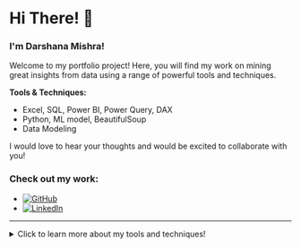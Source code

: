 # Hi There! 👋  
### I'm Darshana Mishra!

Welcome to my portfolio project! Here, you will find my work on mining great insights from data using a range of powerful tools and techniques.

**Tools & Techniques:**
- Excel, SQL, Power BI, Power Query, DAX
- Python, ML model, BeautifulSoup
- Data Modeling

I would love to hear your thoughts and would be excited to collaborate with you!

### Check out my work:
- [![GitHub](https://img.shields.io/badge/GitHub-Check%20Out%20My%20GitHub-black?style=for-the-badge&logo=github)](https://github.com/Darshanamishra)
- [![LinkedIn](https://img.shields.io/badge/LinkedIn-Connect%20on%20LinkedIn-blue?style=for-the-badge&logo=linkedin)](https://www.linkedin.com/in/darshanamishra)

---

<details>
  <summary>Click to learn more about my tools and techniques!</summary>

  - **Excel:** For data analysis and pivot tables
  - **SQL:** For database querying and management
  - **Power BI & Power Query:** For interactive dashboards and data transformation
  - **Python:** For scripting and machine learning (Random Forest Classifier)
  - **BeautifulSoup:** For web scraping
  - **DAX:** For advanced data modeling and calculations in Power BI

</details>
